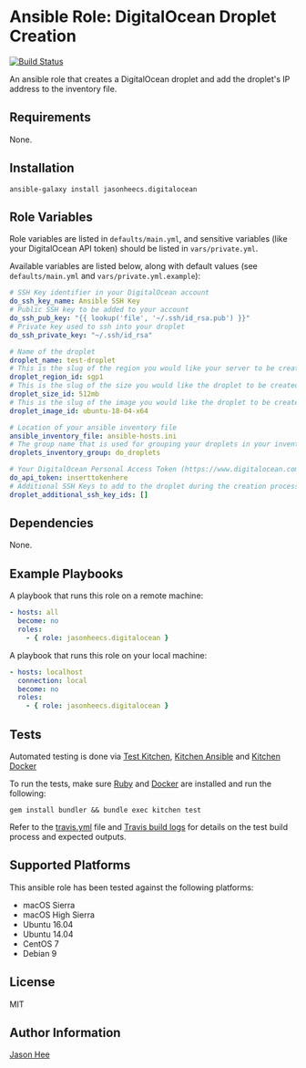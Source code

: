 Ansible Role: DigitalOcean Droplet Creation
=========
[![Build Status](https://travis-ci.org/jasonheecs/ansible-digitalocean.svg?branch=master)](https://travis-ci.org/jasonheecs/ansible-digitalocean)

An ansible role that creates a DigitalOcean droplet and add the droplet's IP address to the inventory file.

Requirements
------------

None.


Installation
------------
`ansible-galaxy install jasonheecs.digitalocean`


Role Variables
--------------

Role variables are listed in `defaults/main.yml`, and sensitive variables (like your DigitalOcean API token) should be listed in `vars/private.yml`.

Available variables are listed below, along with default values (see `defaults/main.yml` and `vars/private.yml.example`):
```yaml
# SSH Key identifier in your DigitalOcean account
do_ssh_key_name: Ansible SSH Key
# Public SSH key to be added to your account
do_ssh_pub_key: "{{ lookup('file', '~/.ssh/id_rsa.pub') }}"
# Private key used to ssh into your droplet
do_ssh_private_key: "~/.ssh/id_rsa"

# Name of the droplet
droplet_name: test-droplet
# This is the slug of the region you would like your server to be created in.
droplet_region_id: sgp1
# This is the slug of the size you would like the droplet to be created with.
droplet_size_id: 512mb
# This is the slug of the image you would like the droplet to be created with.
droplet_image_id: ubuntu-18-04-x64

# Location of your ansible inventory file
ansible_inventory_file: ansible-hosts.ini
# The group name that is used for grouping your droplets in your inventory file
droplets_inventory_group: do_droplets

# Your DigitalOcean Personal Access Token (https://www.digitalocean.com/community/tutorials/how-to-use-the-digitalocean-api-v2)
do_api_token: inserttokenhere
# Additional SSH Keys to add to the droplet during the creation process (https://developers.digitalocean.com/documentation/v2/#ssh-keys)
droplet_additional_ssh_key_ids: []
```

Dependencies
------------

None.


Example Playbooks
----------------

A playbook that runs this role on a remote machine:

```yaml
- hosts: all
  become: no
  roles:
    - { role: jasonheecs.digitalocean }
```

A playbook that runs this role on your local machine:

```yaml
- hosts: localhost
  connection: local
  become: no
  roles:
    - { role: jasonheecs.digitalocean }
```

Tests
---------------
Automated testing is done via [Test Kitchen](https://github.com/test-kitchen/test-kitchen), [Kitchen Ansible](https://github.com/neillturner/kitchen-ansible) and [Kitchen Docker](https://github.com/test-kitchen/kitchen-docker)

To run the tests, make sure [Ruby](https://www.ruby-lang.org/en/documentation/installation/) and [Docker](https://docs.docker.com/installation/#installation) are installed and run the following:

```
gem install bundler && bundle exec kitchen test
```

Refer to the [travis.yml](.travis.yml) file and [Travis build logs](https://travis-ci.org/jasonheecs/ansible-digitalocean) for details on the test build process and expected outputs.


Supported Platforms
-------
This ansible role has been tested against the following platforms:
- macOS Sierra
- macOS High Sierra
- Ubuntu 16.04
- Ubuntu 14.04
- CentOS 7
- Debian 9

License
-------

MIT

Author Information
------------------

[Jason Hee](https://jasonhee.com)
